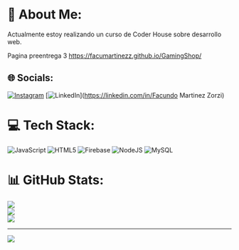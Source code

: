 # 💫 About Me:
Actualmente estoy realizando un curso de Coder House sobre desarrollo web.

Pagina preentrega 3 https://facumartinezz.github.io/GamingShop/
## 🌐 Socials:
[![Instagram](https://img.shields.io/badge/Instagram-%23E4405F.svg?logo=Instagram&logoColor=white)](https://instagram.com/Facumarz) [![LinkedIn](https://img.shields.io/badge/LinkedIn-%230077B5.svg?logo=linkedin&logoColor=white)](https://linkedin.com/in/Facundo Martinez Zorzi) 

# 💻 Tech Stack:
![JavaScript](https://img.shields.io/badge/javascript-%23323330.svg?style=for-the-badge&logo=javascript&logoColor=%23F7DF1E) ![HTML5](https://img.shields.io/badge/html5-%23E34F26.svg?style=for-the-badge&logo=html5&logoColor=white) ![Firebase](https://img.shields.io/badge/firebase-%23039BE5.svg?style=for-the-badge&logo=firebase) ![NodeJS](https://img.shields.io/badge/node.js-6DA55F?style=for-the-badge&logo=node.js&logoColor=white) ![MySQL](https://img.shields.io/badge/mysql-%2300000f.svg?style=for-the-badge&logo=mysql&logoColor=white)
# 📊 GitHub Stats:
![](https://github-readme-stats.vercel.app/api?username=Facumartinezz&theme=dark&hide_border=false&include_all_commits=false&count_private=false)<br/>
![](https://github-readme-streak-stats.herokuapp.com/?user=Facumartinezz&theme=dark&hide_border=false)<br/>
![](https://github-readme-stats.vercel.app/api/top-langs/?username=Facumartinezz&theme=dark&hide_border=false&include_all_commits=false&count_private=false&layout=compact)

---
[![](https://visitcount.itsvg.in/api?id=Facumartinezz&icon=0&color=0)](https://visitcount.itsvg.in)

<!-- Proudly created with GPRM ( https://gprm.itsvg.in ) -->
